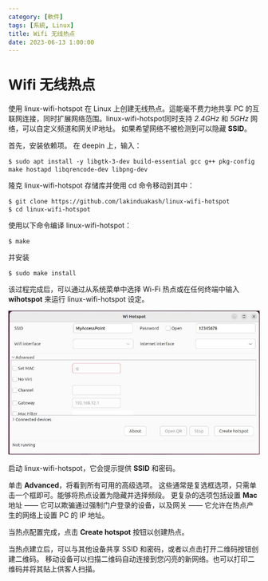 ```yaml
---
category: [軟件]
tags: [系統, Linux]
title: Wifi 无线热点 
date: 2023-06-13 1:00:00
---
```



# Wifi 无线热点

使用 linux-wifi-hotspot 在 Linux 上创建无线热点。這能毫不费力地共享 PC 的互联网连接，同时扩展网络范围。linux-wifi-hotspot同时支持 *2.4GHz* 和 *5GHz* 网络，可以自定义频道和网关IP地址。 如果希望网络不被检测到可以隐藏 **SSID**。

首先，安装依赖项。 在 deepin 上，输入：

```
$ sudo apt install -y libgtk-3-dev build-essential gcc g++ pkg-config make hostapd libqrencode-dev libpng-dev
```

隆克 linux-wifi-hotspot 存储库并使用 cd 命令移动到其中：

```
$ git clone https://github.com/lakinduakash/linux-wifi-hotspot
$ cd linux-wifi-hotspot
```

使用以下命令编译 linux-wifi-hotspot：

```
$ make
```

并安装

```
$ sudo make install
```

该过程完成后，可以通过从系统菜单中选择 Wi-Fi 热点或在任何终端中输入 **wihotspot** 来运行 linux-wifi-hotspot 设定。


![wifi](../assets/img/linux/hotspot.jpg)



启动 linux-wifi-hotspot，它会提示提供 **SSID** 和密码。

单击 **Advanced**，将看到所有可用的高级选项。 这些通常是复选框选项，只需单击一个框即可。能够将热点设置为隐藏并选择频段。 更复杂的选项包括设置 **Mac** 地址 —— 它可以欺骗通过强制门户登录的设备，以及网关 —— 它允许在热点产生的网络上设置 PC 的 IP 地址。



当热点配置完成，点击 **Create hotspot** 按钮以创建热点。



当热点建立后，可以与其他设备共享 SSID 和密码，或者以点击打开二维码按钮创建二维码。 移动设备可以扫描二维码自动连接到您闪亮的新网络。也可以打印二维码并将其贴上供客人扫描。
